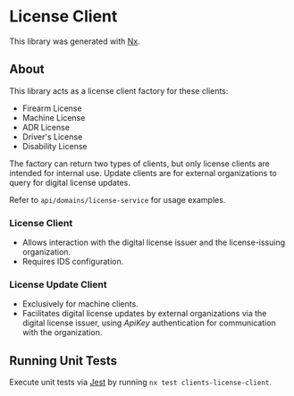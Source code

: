 # License Client

This library was generated with [Nx](https://nx.dev).

## About

This library acts as a license client factory for these clients:

- Firearm License
- Machine License
- ADR License
- Driver's License
- Disability License

The factory can return two types of clients, but only license clients are intended for internal use. Update clients are for external organizations to query for digital license updates.

Refer to `api/domains/license-service` for usage examples.

### License Client

- Allows interaction with the digital license issuer and the license-issuing organization.
- Requires IDS configuration.

### License Update Client

- Exclusively for machine clients.
- Facilitates digital license updates by external organizations via the digital license issuer, using _ApiKey_ authentication for communication with the organization.

## Running Unit Tests

Execute unit tests via [Jest](https://jestjs.io) by running `nx test clients-license-client`.